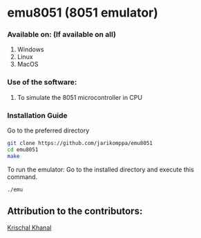 # emu8051 (8051 emulator)

### Available on: (If available on all)
1. Windows
2. Linux
3. MacOS

### Use of the software:
1. To simulate the 8051 microcontroller in CPU

### Installation Guide

Go to the preferred directory
```bash
git clone https://github.com/jarikomppa/emu8051
cd emu8051
make
```

To run the emulator:
Go to the installed directory and execute this command.

```bash
./emu
```

## Attribution to the contributors:

[Krischal Khanal](https://github.com/krischa111)